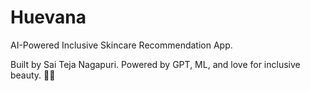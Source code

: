 # Huevana
AI-Powered Inclusive Skincare Recommendation App.

Built by Sai Teja Nagapuri. Powered by GPT, ML, and love for inclusive beauty. 💅🧴
